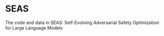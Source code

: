 # SEAS
The code and data in SEAS: Self-Evolving Adversarial Safety Optimization for Large Language Models
